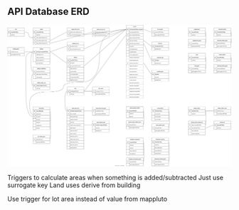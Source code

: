 ## API Database ERD
![database_erd](db.drawio.svg)

Triggers to calculate areas when something is added/subtracted
Just use surrogate key
Land uses derive from building 

Use trigger for lot area instead of value from mappluto
